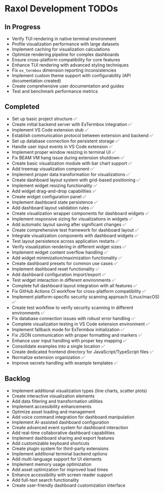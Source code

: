# Raxol Development TODOs

## In Progress

- Verify TUI rendering in native terminal environment
- Profile visualization performance with large datasets
- Implement caching for visualization calculations
- Optimize rendering pipeline for complex dashboards
- Ensure cross-platform compatibility for core features
- Enhance TUI rendering with advanced styling techniques
- Fix `ex_termbox` dimension reporting inconsistencies
- Implement custom theme support with configurability (API documentation created)
- Create comprehensive user documentation and guides
- Test and benchmark performance metrics

## Completed

- Set up basic project structure ✅
- Create initial backend server with ExTermbox integration ✅
- Implement VS Code extension stub ✅
- Establish communication protocol between extension and backend ✅
- Set up database connection for persistent storage ✅
- Handle user input events in VS Code extension ✅
- Implement proper window resizing in terminal UI ✅
- Fix BEAM VM hang issue during extension shutdown ✅
- Create basic visualization module with bar chart support ✅
- Add treemap visualization component ✅
- Implement proper data transformation for visualizations ✅
- Create dashboard layout system with grid-based positioning ✅
- Implement widget resizing functionality ✅
- Add widget drag-and-drop capabilities ✅
- Create widget configuration panel ✅
- Implement dashboard state persistence ✅
- Add dashboard layout validation rules ✅
- Create visualization wrapper components for dashboard widgets ✅
- Implement responsive sizing for visualizations in widgets ✅
- Add automatic layout saving after significant changes ✅
- Create comprehensive test framework for dashboard layout ✅
- Integrate visualization components with dashboard widgets ✅
- Test layout persistence across application restarts ✅
- Verify visualization rendering in different widget sizes ✅
- Implement widget content overflow handling ✅
- Add widget minimization/maximization functionality ✅
- Create dashboard presets for common use cases ✅
- Implement dashboard reset functionality ✅
- Add dashboard configuration import/export ✅
- Test widget interaction in different environments ✅
- Complete full dashboard layout integration with all features ✅
- Fix GitHub Actions CI workflow for cross-platform compatibility ✅
- Implement platform-specific security scanning approach (Linux/macOS) ✅
- Create test workflow to verify security scanning in different environments ✅
- Fix database connection issues with robust error handling ✅
- Complete visualization testing in VS Code extension environment ✅
- Implement fallback mode for ExTermbox initialization ✅
- Fix JSON communication with proper formatting and markers ✅
- Enhance user input handling with proper key mapping ✅
- Consolidate examples into a single location ✅
- Create dedicated frontend directory for JavaScript/TypeScript files ✅
- Normalize extension organization ✅
- Improve secrets handling with example templates ✅

## Backlog

- Implement additional visualization types (line charts, scatter plots)
- Create interactive visualization elements
- Add data filtering and transformation utilities
- Implement accessibility enhancements
- Optimize asset loading and management
- Add voice command integration for dashboard manipulation
- Implement AI-assisted dashboard configuration
- Create advanced event system for dashboard interaction
- Add real-time collaborative dashboard capabilities
- Implement dashboard sharing and export features
- Add customizable keyboard shortcuts
- Create plugin system for third-party extensions
- Implement additional terminal backend options
- Add multi-language support for UI elements
- Implement memory usage optimization
- Add asset optimization for improved load times
- Enhance accessibility with screen reader support
- Add full-text search functionality
- Create user-friendly dashboard customization interface
